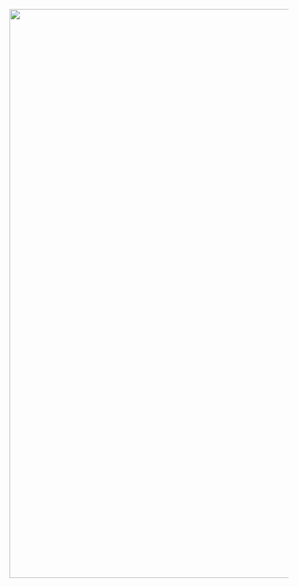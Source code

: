 <p align="center">
 <img width="1536" height="1024" alt="41FC1761-C6B8-4741-968C-FF70D5DB1268(1)" src="https://github.com/user-attachments/assets/cac1433e-f40e-4fad-b633-c06825c800ed" />
</p>

